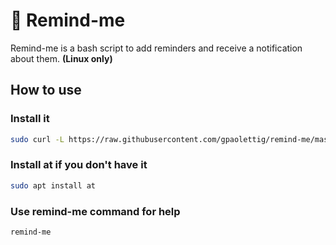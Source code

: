 # :bell: Remind-me
Remind-me is a bash script to add reminders and receive a notification about them. **(Linux only)**
## How to use
### Install it
```bash
sudo curl -L https://raw.githubusercontent.com/gpaolettig/remind-me/master/remind-me.sh -o /usr/local/bin/remind-me && sudo chmod +x /usr/local/bin/remind-me
```
### Install at if you don't have it
```bash
sudo apt install at
```
### Use remind-me command for help
```bash
remind-me
```
